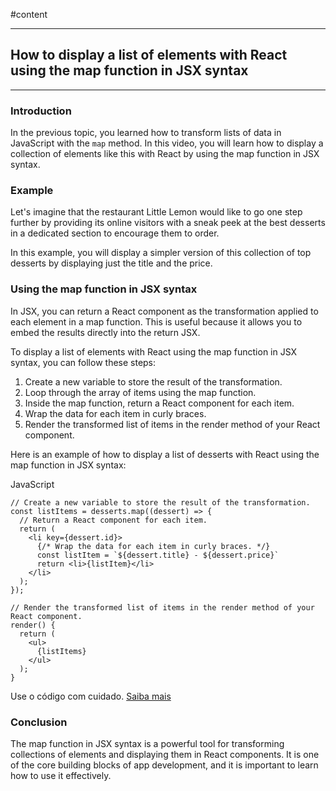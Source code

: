#content 
___
## **How to display a list of elements with React using the map function in JSX syntax**
___
### Introduction

In the previous topic, you learned how to transform lists of data in JavaScript with the `map` method. In this video, you will learn how to display a collection of elements like this with React by using the map function in JSX syntax.

### Example

Let's imagine that the restaurant Little Lemon would like to go one step further by providing its online visitors with a sneak peek at the best desserts in a dedicated section to encourage them to order.

In this example, you will display a simpler version of this collection of top desserts by displaying just the title and the price.

### Using the map function in JSX syntax

In JSX, you can return a React component as the transformation applied to each element in a map function. This is useful because it allows you to embed the results directly into the return JSX.

To display a list of elements with React using the map function in JSX syntax, you can follow these steps:

1. Create a new variable to store the result of the transformation.
2. Loop through the array of items using the map function.
3. Inside the map function, return a React component for each item.
4. Wrap the data for each item in curly braces.
5. Render the transformed list of items in the render method of your React component.

Here is an example of how to display a list of desserts with React using the map function in JSX syntax:

JavaScript

``` JSX
// Create a new variable to store the result of the transformation.
const listItems = desserts.map((dessert) => {
  // Return a React component for each item.
  return (
    <li key={dessert.id}>
      {/* Wrap the data for each item in curly braces. */}
      const listItem = `${dessert.title} - ${dessert.price}`
      return <li>{listItem}</li>
    </li>
  );
});

// Render the transformed list of items in the render method of your React component.
render() {
  return (
    <ul>
      {listItems}
    </ul>
  );
}
```

Use o código com cuidado. [Saiba mais](https://bard.google.com/faq#coding)
### Conclusion

The map function in JSX syntax is a powerful tool for transforming collections of elements and displaying them in React components. It is one of the core building blocks of app development, and it is important to learn how to use it effectively.